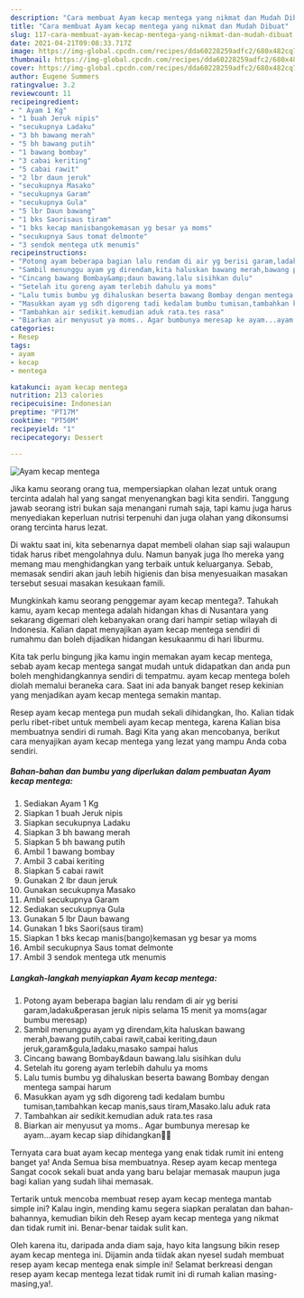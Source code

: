 ```yaml
---
description: "Cara membuat Ayam kecap mentega yang nikmat dan Mudah Dibuat"
title: "Cara membuat Ayam kecap mentega yang nikmat dan Mudah Dibuat"
slug: 117-cara-membuat-ayam-kecap-mentega-yang-nikmat-dan-mudah-dibuat
date: 2021-04-21T09:08:33.717Z
image: https://img-global.cpcdn.com/recipes/dda60228259adfc2/680x482cq70/ayam-kecap-mentega-foto-resep-utama.jpg
thumbnail: https://img-global.cpcdn.com/recipes/dda60228259adfc2/680x482cq70/ayam-kecap-mentega-foto-resep-utama.jpg
cover: https://img-global.cpcdn.com/recipes/dda60228259adfc2/680x482cq70/ayam-kecap-mentega-foto-resep-utama.jpg
author: Eugene Summers
ratingvalue: 3.2
reviewcount: 11
recipeingredient:
- " Ayam 1 Kg"
- "1 buah Jeruk nipis"
- "secukupnya Ladaku"
- "3 bh bawang merah"
- "5 bh bawang putih"
- "1 bawang bombay"
- "3 cabai keriting"
- "5 cabai rawit"
- "2 lbr daun jeruk"
- "secukupnya Masako"
- "secukupnya Garam"
- "secukupnya Gula"
- "5 lbr Daun bawang"
- "1 bks Saorisaus tiram"
- "1 bks kecap manisbangokemasan yg besar ya moms"
- "secukupnya Saus tomat delmonte"
- "3 sendok mentega utk menumis"
recipeinstructions:
- "Potong ayam beberapa bagian lalu rendam di air yg berisi garam,ladaku&amp;perasan jeruk nipis selama 15 menit ya moms(agar bumbu meresap)"
- "Sambil menunggu ayam yg direndam,kita haluskan bawang merah,bawang putih,cabai rawit,cabai keriting,daun jeruk,garam&amp;gula,ladaku,masako sampai halus"
- "Cincang bawang Bombay&amp;daun bawang.lalu sisihkan dulu"
- "Setelah itu goreng ayam terlebih dahulu ya moms"
- "Lalu tumis bumbu yg dihaluskan beserta bawang Bombay dengan mentega sampai harum"
- "Masukkan ayam yg sdh digoreng tadi kedalam bumbu tumisan,tambahkan kecap manis,saus tiram,Masako.lalu aduk rata"
- "Tambahkan air sedikit.kemudian aduk rata.tes rasa"
- "Biarkan air menyusut ya moms.. Agar bumbunya meresap ke ayam...ayam kecap siap dihidangkan🥰🥰"
categories:
- Resep
tags:
- ayam
- kecap
- mentega

katakunci: ayam kecap mentega 
nutrition: 213 calories
recipecuisine: Indonesian
preptime: "PT17M"
cooktime: "PT50M"
recipeyield: "1"
recipecategory: Dessert

---
```



![Ayam kecap mentega](https://img-global.cpcdn.com/recipes/dda60228259adfc2/680x482cq70/ayam-kecap-mentega-foto-resep-utama.jpg)

Jika kamu seorang orang tua, mempersiapkan olahan lezat untuk orang tercinta adalah hal yang sangat menyenangkan bagi kita sendiri. Tanggung jawab seorang istri bukan saja menangani rumah saja, tapi kamu juga harus menyediakan keperluan nutrisi terpenuhi dan juga olahan yang dikonsumsi orang tercinta harus lezat.

Di waktu  saat ini, kita sebenarnya dapat membeli olahan siap saji walaupun tidak harus ribet mengolahnya dulu. Namun banyak juga lho mereka yang memang mau menghidangkan yang terbaik untuk keluarganya. Sebab, memasak sendiri akan jauh lebih higienis dan bisa menyesuaikan masakan tersebut sesuai masakan kesukaan famili. 



Mungkinkah kamu seorang penggemar ayam kecap mentega?. Tahukah kamu, ayam kecap mentega adalah hidangan khas di Nusantara yang sekarang digemari oleh kebanyakan orang dari hampir setiap wilayah di Indonesia. Kalian dapat menyajikan ayam kecap mentega sendiri di rumahmu dan boleh dijadikan hidangan kesukaanmu di hari liburmu.

Kita tak perlu bingung jika kamu ingin memakan ayam kecap mentega, sebab ayam kecap mentega sangat mudah untuk didapatkan dan anda pun boleh menghidangkannya sendiri di tempatmu. ayam kecap mentega boleh diolah memalui beraneka cara. Saat ini ada banyak banget resep kekinian yang menjadikan ayam kecap mentega semakin mantap.

Resep ayam kecap mentega pun mudah sekali dihidangkan, lho. Kalian tidak perlu ribet-ribet untuk membeli ayam kecap mentega, karena Kalian bisa membuatnya sendiri di rumah. Bagi Kita yang akan mencobanya, berikut cara menyajikan ayam kecap mentega yang lezat yang mampu Anda coba sendiri.

<!--inarticleads1-->

##### Bahan-bahan dan bumbu yang diperlukan dalam pembuatan Ayam kecap mentega:

1. Sediakan  Ayam 1 Kg
1. Siapkan 1 buah Jeruk nipis
1. Siapkan secukupnya Ladaku
1. Siapkan 3 bh bawang merah
1. Siapkan 5 bh bawang putih
1. Ambil 1 bawang bombay
1. Ambil 3 cabai keriting
1. Siapkan 5 cabai rawit
1. Gunakan 2 lbr daun jeruk
1. Gunakan secukupnya Masako
1. Ambil secukupnya Garam
1. Sediakan secukupnya Gula
1. Gunakan 5 lbr Daun bawang
1. Gunakan 1 bks Saori(saus tiram)
1. Siapkan 1 bks kecap manis(bango)kemasan yg besar ya moms
1. Ambil secukupnya Saus tomat delmonte
1. Ambil 3 sendok mentega utk menumis




<!--inarticleads2-->

##### Langkah-langkah menyiapkan Ayam kecap mentega:

1. Potong ayam beberapa bagian lalu rendam di air yg berisi garam,ladaku&amp;perasan jeruk nipis selama 15 menit ya moms(agar bumbu meresap)
1. Sambil menunggu ayam yg direndam,kita haluskan bawang merah,bawang putih,cabai rawit,cabai keriting,daun jeruk,garam&amp;gula,ladaku,masako sampai halus
1. Cincang bawang Bombay&amp;daun bawang.lalu sisihkan dulu
1. Setelah itu goreng ayam terlebih dahulu ya moms
1. Lalu tumis bumbu yg dihaluskan beserta bawang Bombay dengan mentega sampai harum
1. Masukkan ayam yg sdh digoreng tadi kedalam bumbu tumisan,tambahkan kecap manis,saus tiram,Masako.lalu aduk rata
1. Tambahkan air sedikit.kemudian aduk rata.tes rasa
1. Biarkan air menyusut ya moms.. Agar bumbunya meresap ke ayam...ayam kecap siap dihidangkan🥰🥰




Ternyata cara buat ayam kecap mentega yang enak tidak rumit ini enteng banget ya! Anda Semua bisa membuatnya. Resep ayam kecap mentega Sangat cocok sekali buat anda yang baru belajar memasak maupun juga bagi kalian yang sudah lihai memasak.

Tertarik untuk mencoba membuat resep ayam kecap mentega mantab simple ini? Kalau ingin, mending kamu segera siapkan peralatan dan bahan-bahannya, kemudian bikin deh Resep ayam kecap mentega yang nikmat dan tidak rumit ini. Benar-benar taidak sulit kan. 

Oleh karena itu, daripada anda diam saja, hayo kita langsung bikin resep ayam kecap mentega ini. Dijamin anda tiidak akan nyesel sudah membuat resep ayam kecap mentega enak simple ini! Selamat berkreasi dengan resep ayam kecap mentega lezat tidak rumit ini di rumah kalian masing-masing,ya!.

